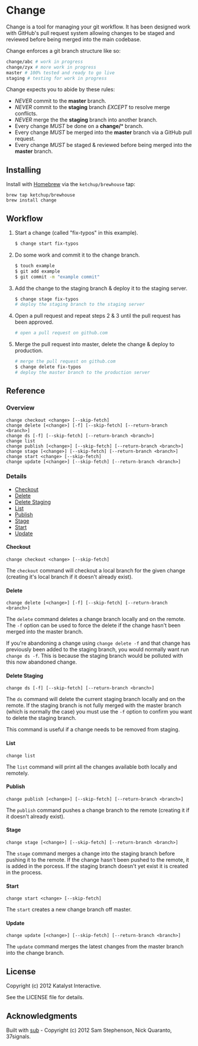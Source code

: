 Change
======

Change is a tool for managing your git workflow. It has been designed work with GitHub's pull
request system allowing changes to be staged and reviewed before being merged into the main
codebase.


Change enforces a git branch structure like so:

```bash
change/abc # work in progress
change/zyx # more work in progress
master # 100% tested and ready to go live
staging # testing for work in progress
```

Change expects you to abide by these rules:

- _NEVER_ commit to the **master** branch.
- _NEVER_ commit to the **staging** branch _EXCEPT_ to resolve merge conflicts.
- _NEVER_ merge the the **staging** branch into another branch.
- Every change _MUST_ be done on a **change/*** branch.
- Every change _MUST_ be merged into the **master** branch via a GitHub pull request.
- Every change _MUST_ be staged & reviewed before being merged into the **master** branch.

Installing
----------

Install with [Homebrew](http://mxcl.github.com/homebrew/) via the `ketchup/brewhouse` tap:

```
brew tap ketchup/brewhouse
brew install change
```

Workflow
--------

1.  Start a change (called "fix-typos" in this example).

    ```bash
    $ change start fix-typos
    ```

2.  Do some work and commit it to the change branch.

    ```bash
    $ touch example
    $ git add example
    $ git commit -m "example commit"
    ```

3.  Add the change to the staging branch & deploy it to the staging server.

    ```bash
    $ change stage fix-typos
    # deploy the staging branch to the staging server
    ```

4.  Open a pull request and repeat steps 2 & 3 until the pull request has been approved.

    ```bash
    # open a pull request on github.com
    ```

5.  Merge the pull request into master, delete the change & deploy to production.

    ```bash
    # merge the pull request on github.com
    $ change delete fix-typos
    # deploy the master branch to the production server
    ```

Reference
---------

### Overview

```text
change checkout <change> [--skip-fetch]
change delete [<change>] [-f] [--skip-fetch] [--return-branch <branch>]
change ds [-f] [--skip-fetch] [--return-branch <branch>]
change list
change publish [<change>] [--skip-fetch] [--return-branch <branch>]
change stage [<change>] [--skip-fetch] [--return-branch <branch>]
change start <change> [--skip-fetch]
change update [<change>] [--skip-fetch] [--return-branch <branch>]
```

### Details

- [Checkout](#checkout)
- [Delete](#delete)
- [Delete Staging](#delete-staging)
- [List](#list)
- [Publish](#publish)
- [Stage](#stage)
- [Start](#start)
- [Update](#update)

#### Checkout

```text
change checkout <change> [--skip-fetch]
```

The `checkout` command will checkout a local branch for the given change (creating it's local
branch if it doesn't already exist).

#### Delete

```text
change delete [<change>] [-f] [--skip-fetch] [--return-branch <branch>]
```

The `delete` command deletes a change branch locally and on the remote. The `-f` option can be used
to force the delete if the change hasn't been merged into the master branch.

If you're abandoning a change using `change delete -f` and that change has previously been added to
the staging branch, you would normally want run `change ds -f`. This is because the staging branch
would be polluted with this now abandoned change.

#### Delete Staging

```text
change ds [-f] [--skip-fetch] [--return-branch <branch>]
```

The `ds` command will delete the current staging branch locally and on the remote. If the staging
branch is not fully merged with the master branch (which is normally the case) you must use the
`-f` option to confirm you want to delete the staging branch.

This command is useful if a change needs to be removed from staging.

#### List

```text
change list
```

The `list` command will print all the changes available both locally and remotely.

#### Publish

```text
change publish [<change>] [--skip-fetch] [--return-branch <branch>]
```

The `publish` command pushes a change branch to the remote (creating it if it doesn't already
exist).

#### Stage

```text
change stage [<change>] [--skip-fetch] [--return-branch <branch>]
```

The `stage` command merges a change into the staging branch before pushing it to the remote. If the
change hasn't been pushed to the remote, it is added in the porcess. If the staging branch doesn't
yet exist it is created in the process.

#### Start

```text
change start <change> [--skip-fetch]
```

The `start` creates a new change branch off master.

#### Update

```text
change update [<change>] [--skip-fetch] [--return-branch <branch>]
```

The `update` command merges the latest changes from the master branch into the change branch.

License
-------

Copyright (c) 2012 Katalyst Interactive.

See the LICENSE file for details.

Acknowledgments
---------------

Built with [sub](http://github.com/37signals/sub) - Copyright (c) 2012 Sam Stephenson, Nick
Quaranto, 37signals.

